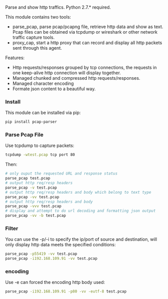 Parse and show http traffics. Python 2.7.* required.

This module contains two tools:

* parse_pcap, parse pcap/pcapng file, retrieve http data and show as text. Pcap files can be obtained via tcpdump or wireshark or other network traffic capture tools.
* proxy_cap, start a http proxy that can record and display all http packets sent through this agent.

Features:

* Http requests/responses grouped by tcp connections, the requests in one keep-alive http connection will display together.
* Managed chunked and compressed http requests/responses.
* Managed character encoding
* Formate json content to a beautiful way.

### Install
This module can be installed via pip:
```sh
pip install pcap-parser
```

### Parse Pcap File

Use tcpdump to capture packets:
```sh
tcpdump -wtest.pcap tcp port 80
```
Then:
```sh
# only ouput the requested URL and response status  
parse_pcap test.pcap
# output http req/resp headers
parse_pcap -v test.pcap
# output http req/resp headers and body which belong to text type
parse_pcap -vv test.pcap
# output http req/resp headers and body
parse_pcap -vvv test.pcap
# display and attempt to do url decoding and formatting json output
parse_pcap -vv -b test.pcap
```

### Filter
You can use the -p/-i to specify the ip/port of source and destination, will only display http data meets the specified conditions:
```sh
parse_pcap -p55419 -vv test.pcap
parse_pcap -i192.168.109.91 -vv test.pcap
```

### encoding
Use -e can forced the encoding http body used:
```sh
parse_pcap -i192.168.109.91 -p80 -vv -eutf-8 test.pcap
```
